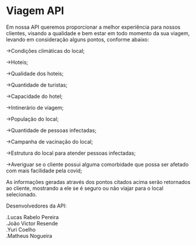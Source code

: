 # Viagem API

Em nossa API queremos proporcionar a melhor experiência para nossos clientes, visando a qualidade e bem estar em todo momento da sua viagem, levando em consideração alguns pontos, conforme abaixo:

->Condições climáticas do local;

->Hoteis;

->Qualidade dos hoteis;

->Quantidade de turistas;

->Capacidade do hotel;

->Intinerário de viagem;

->População do local;

->Quantidade de pessoas infectadas;

->Campanha de vacinação do local;

->Estrutura do local para atender pessoas infectadas;

->Averiguar se o cliente possui alguma comorbidade que possa ser afetado com mais facilidade pela covid;

As informações geradas através dos pontos citados acima serão retornados ao cliente, mostrando a ele se é seguro ou não viajar para o local selecionado.

Desenvolvedores da API:

.Lucas Rabelo Pereira   
.João Victor Resende   
.Yuri Coelho   
.Matheus Nogueira
